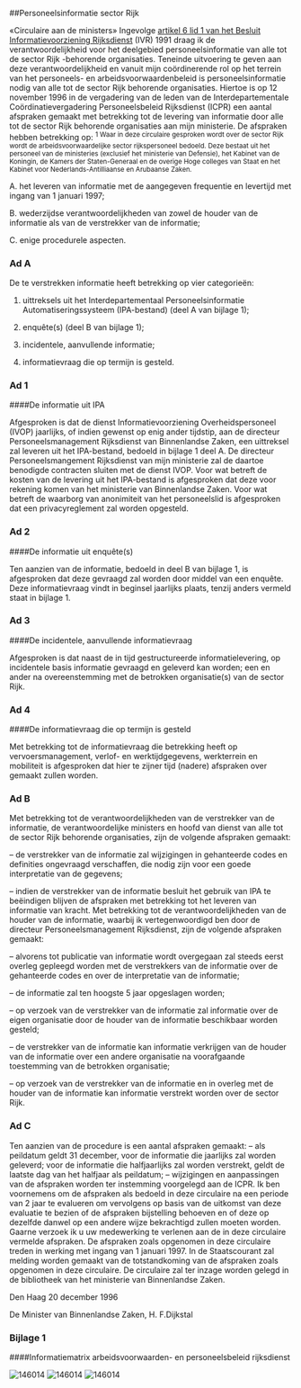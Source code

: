 <meta http-equiv='Content-Type' content='text/html; charset=utf-8' />

##Personeelsinformatie sector Rijk

«Circulaire aan de ministers»     Ingevolge [artikel 6 lid 1 van het Besluit Informatievoorziening Rijksdienst](../../../../../ministeriele-regeling/besluit/informatievoorziening/in/de/rijksdienst/1990/(besluit/ivr/1990)/BWBR0004976/README.md) (IVR) 1991 draag ik de verantwoordelijkheid voor het deelgebied personeelsinformatie van alle tot de sector Rijk -behorende organisaties. Teneinde uitvoering te geven aan deze verantwoordelijkheid en vanuit mijn coördinerende rol op het terrein van het personeels- en arbeidsvoorwaardenbeleid is personeelsinformatie nodig van alle tot de sector Rijk behorende organisaties. Hiertoe is op 12 november 1996 in de vergadering van de leden van de Interdepartementale Coördinatievergadering Personeelsbeleid Rijksdienst (ICPR) een aantal afspraken gemaakt met betrekking tot de levering van informatie door alle tot de sector Rijk behorende organisaties aan mijn ministerie. De afspraken hebben betrekking op: <sup> 1  Waar in deze circulaire gesproken wordt over de sector Rijk wordt de arbeidsvoorwaardelijke sector rijkspersoneel bedoeld. Deze bestaat uit het personeel van de ministeries (exclusief het ministerie van Defensie), het Kabinet van de Koningin, de Kamers der Staten-Generaal en de overige Hoge colleges van Staat en het Kabinet voor Nederlands-Antilliaanse en Arubaanse Zaken.  </sup> 

A. het leveren van informatie met de aangegeven frequentie en levertijd met ingang van 1 januari 1997;  

B. wederzijdse verantwoordelijkheden van zowel de houder van de informatie als van de verstrekker van de informatie;  

C. enige procedurele aspecten.     
### Ad  A  

De te verstrekken informatie heeft betrekking op vier categorieën: 

1. uittreksels uit het Interdepartementaal Personeelsinformatie Automatiseringssysteem (IPA-bestand) (deel A van bijlage 1);  

2. enquête(s) (deel B van bijlage 1);  

3. incidentele, aanvullende informatie;  

4. informatievraag die op termijn is gesteld.     
### Ad  1  

####De informatie uit IPA

Afgesproken is dat de dienst Informatievoorziening Overheidspersoneel (IVOP) jaarlijks, of indien gewenst op enig ander tijdstip, aan de directeur Personeelsmanagement Rijksdienst van Binnenlandse Zaken, een uittreksel zal leveren uit het IPA-bestand, bedoeld in bijlage 1 deel A. De directeur Personeelsmangement Rijksdienst van mijn ministerie zal de daartoe benodigde contracten sluiten met de dienst IVOP. Voor wat betreft de kosten van de levering uit het IPA-bestand is afgesproken dat deze voor rekening komen van het ministerie van Binnenlandse Zaken. Voor wat betreft de waarborg van anonimiteit van het personeelslid is afgesproken dat een privacyreglement zal worden opgesteld.    
### Ad  2  

####De informatie uit enquête(s)

Ten aanzien van de informatie, bedoeld in deel B van bijlage 1, is afgesproken dat deze gevraagd zal worden door middel van een enquête. Deze informatievraag vindt in beginsel jaarlijks plaats, tenzij anders vermeld staat in bijlage 1.    
### Ad  3  

####De incidentele, aanvullende informatievraag

Afgesproken is dat naast de in tijd gestructureerde informatielevering, op incidentele basis informatie gevraagd en geleverd kan worden; een en ander na overeenstemming met de betrokken organisatie(s) van de sector Rijk.    
### Ad  4  

####De informatievraag die op termijn is gesteld

Met betrekking tot de informatievraag die betrekking heeft op vervoersmanagement, verlof- en werktijdgegevens, werkterrein en mobiliteit is afgesproken dat hier te zijner tijd (nadere) afspraken over gemaakt zullen worden.     
### Ad  B  

Met betrekking tot de verantwoordelijkheden van de verstrekker van de informatie, de verantwoordelijke ministers en hoofd van dienst van alle tot de sector Rijk behorende organisaties, zijn de volgende afspraken gemaakt: 

– de verstrekker van de informatie zal wijzigingen in gehanteerde codes en definities ongevraagd verschaffen, die nodig zijn voor een goede interpretatie van de gegevens;  

– indien de verstrekker van de informatie besluit het gebruik van IPA te beëindigen blijven de afspraken met betrekking tot het leveren van informatie van kracht.   Met betrekking tot de verantwoordelijkheden van de houder van de informatie, waarbij ik vertegenwoordigd ben door de directeur Personeelsmanagement Rijksdienst, zijn de volgende afspraken gemaakt: 

– alvorens tot publicatie van informatie wordt overgegaan zal steeds eerst overleg gepleegd worden met de verstrekkers van de informatie over de gehanteerde codes en over de interpretatie van de informatie;  

– de informatie zal ten hoogste 5 jaar opgeslagen worden;  

– op verzoek van de verstrekker van de informatie zal informatie over de eigen organisatie door de houder van de informatie beschikbaar worden gesteld;  

– de verstrekker van de informatie kan informatie verkrijgen van de houder van de informatie over een andere organisatie na voorafgaande toestemming van de betrokken organisatie;  

– op verzoek van de verstrekker van de informatie en in overleg met de houder van de informatie kan informatie verstrekt worden over de sector Rijk.      
### Ad  C  

Ten aanzien van de procedure is een aantal afspraken gemaakt: – als peildatum geldt 31 december, voor de informatie die jaarlijks zal worden geleverd; voor de informatie die halfjaarlijks zal worden verstrekt, geldt de laatste dag van het halfjaar als peildatum; – wijzigingen en aanpassingen van de afspraken worden ter instemming voorgelegd aan de ICPR. Ik ben voornemens om de afspraken als bedoeld in deze circulaire na een periode van 2 jaar te evalueren om vervolgens op basis van de uitkomst van deze evaluatie te bezien of de afspraken bijstelling behoeven en of deze op dezelfde danwel op een andere wijze bekrachtigd zullen moeten worden.     Gaarne verzoek ik u uw medewerking te verlenen aan de in deze circulaire vermelde afspraken. De afspraken zoals opgenomen in deze circulaire treden in werking met ingang van 1 januari 1997. In de Staatscourant zal melding worden gemaakt van de totstandkoming van de afspraken zoals opgenomen in deze circulaire. De circulaire zal ter inzage worden gelegd in de bibliotheek van het ministerie van Binnenlandse Zaken.      

Den Haag 
20 december 1996    

De 
Minister van Binnenlandse Zaken, 
H. F.Dijkstal   

### Bijlage  1  

####Informatiematrix arbeidsvoorwaarden- en personeelsbeleid rijksdienst

![146014](http://wetten.overheid.nl/Illustration/146014)
![146014](http://wetten.overheid.nl/Illustration/146014)
![146014](http://wetten.overheid.nl/Illustration/146014)

